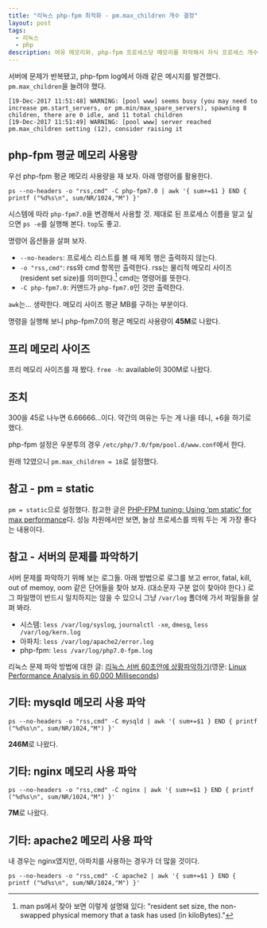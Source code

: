 ```yaml
---
title: "리눅스 php-fpm 최적화 - pm.max_children 개수 결정" 
layout: post
tags: 
  - 리눅스
  - php
description: 여유 메모리와, php-fpm 프로세스당 메모리를 파악해서 자식 프로세스 개수를 늘렸다. process manager는 static 방식으로 했다.
---
```


서버에 문제가 반복됐고, php-fpm log에서 아래 같은 메시지를 발견했다. `pm.max_children`을 늘려야 했다.

~~~ log
[19-Dec-2017 11:51:48] WARNING: [pool www] seems busy (you may need to increase pm.start_servers, or pm.min/max_spare_servers), spawning 8 children, there are 0 idle, and 11 total children
[19-Dec-2017 11:51:49] WARNING: [pool www] server reached pm.max_children setting (12), consider raising it
~~~


## php-fpm 평균 메모리 사용량

우선 php-fpm 평균 메모리 사용량을 재 보자. 아래 명령어를 활용한다.

    ps --no-headers -o "rss,cmd" -C php-fpm7.0 | awk '{ sum+=$1 } END { printf ("%d%s\n", sum/NR/1024,"M") }'

시스템에 따라 `php-fpm7.0`을 변경해서 사용할 것. 제대로 된 프로세스 이름을 알고 싶으면 `ps -e`를 실행해 본다. `top`도 좋고.

명령어 옵션들을 살펴 보자. 

- `--no-headers`: 프로세스 리스트를 볼 때 제목 행은 출력하지 않는다.
- `-o "rss,cmd"`: rss와 cmd 항목만 출력한다. rss는 물리적 메모리 사이즈(resident set size)를 의미한다.[^rss] cmd는 명령어를 뜻한다.
- `-C php-fpm7.0`:  커맨드가 `php-fpm7.0`인 것만 출력한다.

[^rss]: man ps에서 찾아 보면 이렇게 설명돼 있다: "resident set size, the non-swapped physical memory that a task has used (in kiloBytes)."

`awk`는... 생략한다. 메모리 사이즈 평균 MB를 구하는 부분이다.

명령을 실행해 보니 php-fpm7.0의 평균 메모리 사용량이 **45M**로 나왔다. 


## 프리 메모리 사이즈

프리 메모리 사이즈를 재 봤다. `free -h`: available이 300M로 나왔다. 


## 조치

300을 45로 나누면 6.66666...이다. 약간의 여유는 두는 게 나을 테니, +6을 하기로 했다. 

php-fpm 설정은 우분투의 경우 `/etc/php/7.0/fpm/pool.d/www.conf`에서 한다. 

원래 12였으니 `pm.max_children = 18`로 설정했다.


## 참고 - pm = static

`pm = static`으로 설정했다. 참고한 글은 [PHP-FPM tuning: Using ‘pm static’ for max performance][pm-static]다. 성능 차원에서만 보면, 늘상 프로세스를 띄워 두는 게 가장 좋다는 내용이다.

[pm-static]: https://haydenjames.io/php-fpm-tuning-using-pm-static-max-performance/


## 참고 - 서버의 문제를 파악하기

서버 문제를 파악하기 위해 보는 로그들. 아래 방법으로 로그를 보고 error, fatal, kill, out of memoy, oom 같은 단어들을 찾아 보자. (대소문자 구분 없이 찾아야 한다.) 로그 파일명이 반드시 일치하지는 않을 수 있으니 그냥 `/var/log` 폴더에 가서 파일들을 살펴 봐라.

- 시스템: `less /var/log/syslog`, `journalctl -xe`, `dmesg`, `less /var/log/kern.log`
- 아파치: `less /var/log/apache2/error.log`
- php-fpm: `less /var/log/php7.0-fpm.log`

리눅스 문제 파악 방법에 대한 글: [리눅스 서버 60초안에 상황파악하기][linux-analysis](영문: [Linux Performance Analysis in 60,000 Milliseconds][linux-analysis-en])

[linux-analysis]: https://b.luavis.kr/server/linux-performance-analysis
[linux-analysis-en]: https://medium.com/netflix-techblog/linux-performance-analysis-in-60-000-milliseconds-accc10403c55

## 기타: mysqld 메모리 사용 파악

    ps --no-headers -o "rss,cmd" -C mysqld | awk '{ sum+=$1 } END { printf ("%d%s\n", sum/NR/1024,"M") }'

**246M**로 나왔다.


## 기타: nginx 메모리 사용 파악

    ps --no-headers -o "rss,cmd" -C nginx | awk '{ sum+=$1 } END { printf ("%d%s\n", sum/NR/1024,"M") }'

**7M**로 나왔다.


## 기타: apache2 메모리 사용 파악

내 경우는 nginx였지만, 아파치를 사용하는 경우가 더 많을 것이다.

    ps --no-headers -o "rss,cmd" -C apache2 | awk '{ sum+=$1 } END { printf ("%d%s\n", sum/NR/1024,"M") }'


